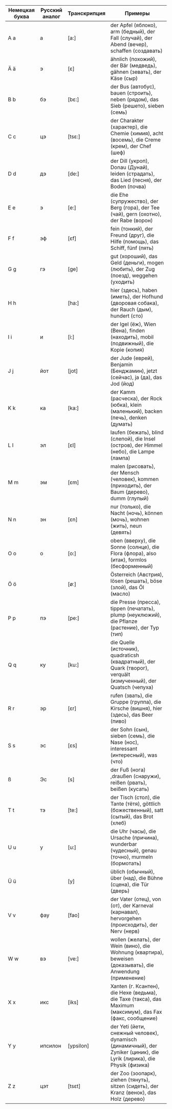 Немецкая буква|Русский аналог|Транскрипция|Примеры
--------------|--------------|------------|-------
A a | а	  | [a:]	| der Apfel (яблоко), arm (бедный), der Fall (случай), der Abend (вечер), schaffen (создавать)
Ä ä | э   |	[ε]	  | ähnlich (похожий), der Bär (медведь), gähnen (зевать), der Käse (сыр)
B b | бэ	| [bε:]	| der Bus (автобус), bauen (строить), neben (рядом), das Sieb (решето), sieben (семь)
C c | цэ	| [tsε:]|	der Charakter (характер), die Chemie (химия), acht (восемь), die Creme (крем), der Chef (шеф)
D d | дэ	| [de:]	| der Dill (укроп), Donau (Дунай), leiden (страдать), das Lied (песня), der Boden (почва)
E e | э   |	[e:]	| die Ehe (супружество), der Berg (гора), der Tee (чай), gern (охотно), der Rabe (ворон)
F f | эф	| [εf]	| fein (тонкий), der Freund (друг), die Hilfe (помощь), das Schiff, fünf (пять)
G g | гэ	| [ge]	| gut (хороший), das Geld (деньги), mogen (любить), der Zug (поезд), weggehen (уходить)
H h |     | [ha:]	| hier (здесь), haben (иметь), der Hofhund (дворовая собака), der Rauch (дым), hundert (сто)
I i | и   |	[i:]	| der Igel (ёж), Wien (Вена), finden (находить), mobil (подвижный), die Kopie (копия)
J j | йот	| [jot] |	der Jude (еврей), Benjamin (Бенджамин), jetzt (сейчас), ja (да), das Jod (йод)
K k | ка	| [ka:]	| der Kamm (расческа), der Rock (юбка), klein (маленький), backen (печь), denken (думать)
L l | эл	| [εl]	| laufen (бежать), blind (слепой), die Insel (остров), der Himmel (небо), die Lampe (лампа)
M m | эм	| [εm]	| malen (рисовать), der Mensch (человек), kommen (приходить), der Baum (дерево), dumm (глупый)
N n | эн	| [εn]	| nur (только), die Nacht (ночь), können (мочь), wohnen (жить), neun (девять)
O o | о	  | [o:]	| oben (вверху), die Sonne (солнце), die Flora (флора), also (итак), formlos (бесформенный)
Ö ö |     | [øː]  | Österreich (Австрия), lösen (решать), böse (злой), das Öl (масло)
P p | пэ	| [pe:]	| die Presse (пресса), tippen (печатать), plump (неуклюжий), die Pflanze (растение), der Typ (тип)
Q q | ку	| [ku:]	| die Quelle (источник), quadraticsh (квадратный), der Quark (творог), verquält (измученный), der Quatsch (чепуха)
R r | эр	| [εr]	| rufen (звать), die Gruppe (группа), die Kirsche (вишня), hier (здесь), das Beer (пиво)
S s | эс	| [εs]	| der Sohn (сын), sieben (семь), die Nase (нос), interessant (интересный), was (что)
ß   | Эс	| [s]	  |der Fuß (нога) ,draußen (снаружи), reißen (рвать), beißen (кусать)
T t | тэ	| [te:]	| der Tisch (стол), die Tante (тётя), göttlich (божественный), satt (сытый), das Brot (хлеб)
U u | у	  | [u:]	| die Uhr (часы), die Ursache (причина), wunderbar (чудесный), genau (точно), murmeln (бормотать)
Ü ü |     |	[y]	  | üblich (обычный), über (над), die Bühne (сцена), die Tür (дверь)
V v | фау	| [fao]	| der Vater (отец), von (от), der Karneval (карнавал), hervorgehen (происходить), der Nerv (нерв)
W w | вэ	| [ve:]	| wollen (желать), der Wein (вино), die Wohnung (квартира), beweisen (доказывать), die Anwendung (применение)
X x | икс	| [iks] |	Xanten (г. Ксантен), die Hexe (ведьма), die Taxe (такса), das Maximum (максимум), das Fax (факс, сообщение)
Y y | ипсилон |	[ypsilon] |	der Yeti (йети, снежный человек), dynamisch (динамичный), der Zyniker (циник), die Lyrik (лирика), die Physik (физика)
Z z | цэт	| [tsεt] |	der Zoo (зоопарк), ziehen (тянуть), sitzen (сидеть), der Kranz (венок), das Holz (дерево)
